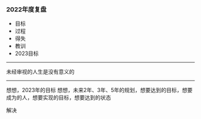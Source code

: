 ### 2022年度复盘

- 目标
- 过程
- 得失
- 教训
- 2023目标


---

未经审视的人生是没有意义的

---

想想，2023年的目标
想想，未来2年、3年、5年的规划，想要达到的目标，想要成为的人，想要实现的目标，想要达到的状态


解决







